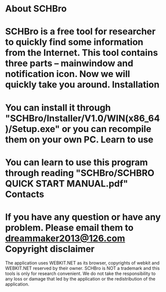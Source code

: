 About SCHBro
======================================
SCHBro is a free tool for researcher to quickly find some information from the Internet. This tool contains three parts – mainwindow and notification icon. Now we will quickly take you around.
Installation
======================================
You can install it through "SCHBro/Installer/V1.0/WIN(x86_64)/Setup.exe" or you can recompile them on your own PC.
Learn to use
======================================
You can learn to use this program through reading "SCHBro/SCHBRO QUICK START MANUAL.pdf"
Contacts
======================================
If you have any question or have any problem. Please email them to dreammaker2013@126.com
Copyright disclaimer 
======================================
The application uses WEBKIT.NET as its browser, copyrights of webkit and WEBKIT.NET reserved by their owner.
SCHBro is NOT a trademark and this tools is only for research convenient. We do not take the responsibility to any loss or damage that led by the application or the redistribution of the application.
